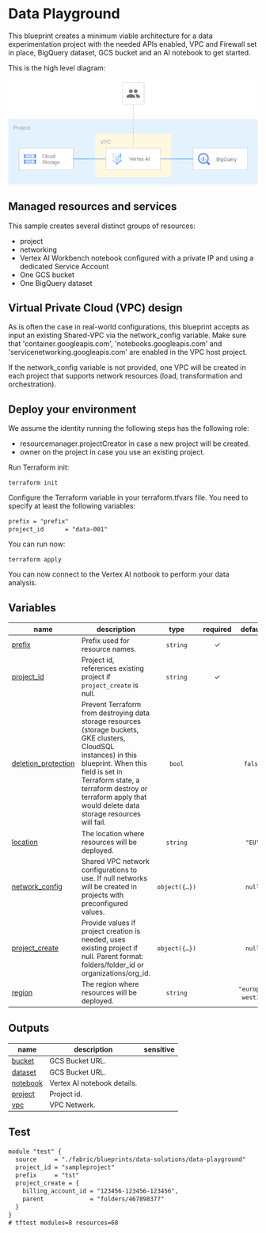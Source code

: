 # Data Playground

This blueprint creates a minimum viable architecture for a data experimentation project with the needed APIs enabled, VPC and Firewall set in place, BigQuery dataset, GCS bucket and an AI notebook to get started.

This is the high level diagram:

![High-level diagram](diagram.png "High-level diagram")

## Managed resources and services

This sample creates several distinct groups of resources:

- project
- networking
- Vertex AI Workbench notebook configured with a private IP and using a dedicated Service Account
- One GCS bucket
- One BigQuery dataset

## Virtual Private Cloud (VPC) design

As is often the case in real-world configurations, this blueprint accepts as input an existing Shared-VPC via the network_config variable. Make sure that 'container.googleapis.com', 'notebooks.googleapis.com' and 'servicenetworking.googleapis.com' are enabled in the VPC host project.

If the network_config variable is not provided, one VPC will be created in each project that supports network resources (load, transformation and orchestration).

## Deploy your environment

We assume the identity running the following steps has the following role:

- resourcemanager.projectCreator in case a new project will be created.
- owner on the project in case you use an existing project.

Run Terraform init:

```
terraform init
```

Configure the Terraform variable in your terraform.tfvars file. You need to specify at least the following variables:

```
prefix = "prefix"
project_id      = "data-001"
```

You can run now:

```
terraform apply
```

You can now connect to the Vertex AI notbook to perform your data analysis.
<!-- BEGIN TFDOC -->
## Variables

| name | description | type | required | default |
|---|---|:---:|:---:|:---:|
| [prefix](variables.tf#L39) | Prefix used for resource names. | <code>string</code> | ✓ |  |
| [project_id](variables.tf#L57) | Project id, references existing project if `project_create` is null. | <code>string</code> | ✓ |  |
| [deletion_protection](variables.tf#L16) | Prevent Terraform from destroying data storage resources (storage buckets, GKE clusters, CloudSQL instances) in this blueprint. When this field is set in Terraform state, a terraform destroy or terraform apply that would delete data storage resources will fail. | <code>bool</code> |  | <code>false</code> |
| [location](variables.tf#L23) | The location where resources will be deployed. | <code>string</code> |  | <code>&#34;EU&#34;</code> |
| [network_config](variables.tf#L29) | Shared VPC network configurations to use. If null networks will be created in projects with preconfigured values. | <code title="object&#40;&#123;&#10;  host_project      &#61; string&#10;  network_self_link &#61; string&#10;  subnet_self_link  &#61; string&#10;&#125;&#41;">object&#40;&#123;&#8230;&#125;&#41;</code> |  | <code>null</code> |
| [project_create](variables.tf#L48) | Provide values if project creation is needed, uses existing project if null. Parent format:  folders/folder_id or organizations/org_id. | <code title="object&#40;&#123;&#10;  billing_account_id &#61; string&#10;  parent             &#61; string&#10;&#125;&#41;">object&#40;&#123;&#8230;&#125;&#41;</code> |  | <code>null</code> |
| [region](variables.tf#L62) | The region where resources will be deployed. | <code>string</code> |  | <code>&#34;europe-west1&#34;</code> |

## Outputs

| name | description | sensitive |
|---|---|:---:|
| [bucket](outputs.tf#L15) | GCS Bucket URL. |  |
| [dataset](outputs.tf#L20) | GCS Bucket URL. |  |
| [notebook](outputs.tf#L25) | Vertex AI notebook details. |  |
| [project](outputs.tf#L33) | Project id. |  |
| [vpc](outputs.tf#L38) | VPC Network. |  |
<!-- END TFDOC -->
## Test

```hcl
module "test" {
  source     = "./fabric/blueprints/data-solutions/data-playground"
  project_id = "sampleproject"
  prefix     = "tst"
  project_create = {
    billing_account_id = "123456-123456-123456",
    parent             = "folders/467898377"
  }
}
# tftest modules=8 resources=68
```

